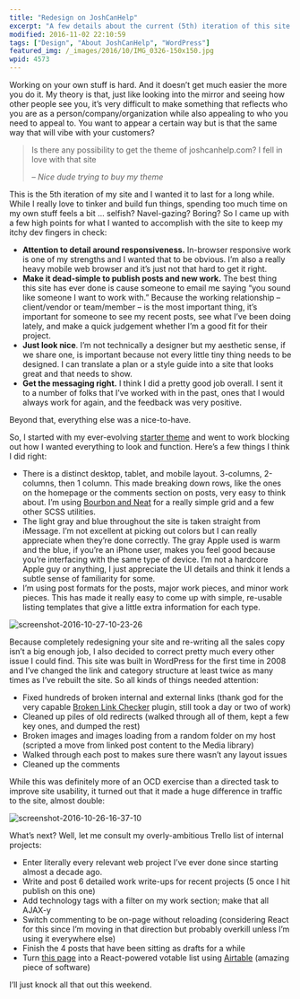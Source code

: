 ```yaml
---
title: "Redesign on JoshCanHelp"
excerpt: "A few details about the current (5th) iteration of this site. "
modified: 2016-11-02 22:10:59
tags: ["Design", "About JoshCanHelp", "WordPress"]
featured_img: /_images/2016/10/IMG_0326-150x150.jpg
wpid: 4573
---
```



Working on your own stuff is hard. And it doesn’t get much easier the more you do it. My theory is that, just like looking into the mirror and seeing how other people see you, it’s very difficult to make something that reflects who you are as a person/company/organization while also appealing to who you need to appeal to. You want to appear a certain way but is that the same way that will vibe with your customers?

> Is there any possibility to get the theme of joshcanhelp.com? I fell in love with that site
>
> *– Nice dude trying to buy my theme*

This is the 5th iteration of my site and I wanted it to last for a long while. While I really love to tinker and build fun things, spending too much time on my own stuff feels a bit … selfish? Navel-gazing? Boring? So I came up with a few high points for what I wanted to accomplish with the site to keep my itchy dev fingers in check:

- **Attention to detail around responsiveness.** In-browser responsive work is one of my strengths and I wanted that to be obvious. I’m also a really heavy mobile web browser and it’s just not that hard to get it right.
- **Make it dead-simple to publish posts and new work.** The best thing this site has ever done is cause someone to email me saying “you sound like someone I want to work with.” Because the working relationship – client/vendor or team/member – is the most important thing, it’s important for someone to see my recent posts, see what I’ve been doing lately, and make a quick judgement whether I’m a good fit for their project.
- **Just look nice**. I’m not technically a designer but my aesthetic sense, if we share one, is important because not every little tiny thing needs to be designed. I can translate a plan or a style guide into a site that looks great and that needs to show.
- **Get the messaging right.** I think I did a pretty good job overall. I sent it to a number of folks that I’ve worked with in the past, ones that I would always work for again, and the feedback was very positive.

Beyond that, everything else was a nice-to-have.

So, I started with my ever-evolving [starter theme](/another-wordpress-starter-template/) and went to work blocking out how I wanted everything to look and function. Here’s a few things I think I did right:

- There is a distinct desktop, tablet, and mobile layout. 3-columns, 2-columns, then 1 column. This made breaking down rows, like the ones on the homepage or the comments section on posts, very easy to think about. I’m using [Bourbon and Neat](http://bourbon.io/) for a really simple grid and a few other SCSS utilities.
- The light gray and blue throughout the site is taken straight from iMessage. I’m not excellent at picking out colors but I can really appreciate when they’re done correctly. The gray Apple used is warm and the blue, if you’re an iPhone user, makes you feel good because you’re interfacing with the same type of device. I’m not a hardcore Apple guy or anything, I just appreciate the UI details and think it lends a subtle sense of familiarity for some.
- I’m using post formats for the posts, major work pieces, and minor work pieces. This has made it really easy to come up with simple, re-usable listing templates that give a little extra information for each type.

![screenshot-2016-10-27-10-23-26](/_images/2016/10/Screenshot-2016-10-27-10.23.26.png)

Because completely redesigning your site and re-writing all the sales copy isn’t a big enough job, I also decided to correct pretty much every other issue I could find. This site was built in WordPress for the first time in 2008 and I’ve changed the link and category structure at least twice as many times as I’ve rebuilt the site. So all kinds of things needed attention:

- Fixed hundreds of broken internal and external links (thank god for the very capable [Broken Link Checker](https://wordpress.org/plugins/broken-link-checker/) plugin, still took a day or two of work)
- Cleaned up piles of old redirects (walked through all of them, kept a few key ones, and dumped the rest)
- Broken images and images loading from a random folder on my host (scripted a move from linked post content to the Media library)
- Walked through each post to makes sure there wasn’t any layout issues
- Cleaned up the comments

While this was definitely more of an OCD exercise than a directed task to improve site usability, it turned out that it made a huge difference in traffic to the site, almost double:

![screenshot-2016-10-26-16-37-10](/_images/2016/10/Screenshot-2016-10-26-16.37.10.png)

What’s next? Well, let me consult my overly-ambitious Trello list of internal projects:

- Enter literally every relevant web project I’ve ever done since starting almost a decade ago.
- Write and post 6 detailed work write-ups for recent projects (5 once I hit publish on this one)
- Add technology tags with a filter on my work section; make that all AJAX-y
- Switch commenting to be on-page without reloading (considering React for this since I’m moving in that direction but probably overkill unless I’m using it everywhere else)
- Finish the 4 posts that have been sitting as drafts for a while
- Turn [this page](/ideas/) into a React-powered votable list using [Airtable](https://airtable.com/) (amazing piece of software)

I’ll just knock all that out this weekend.
